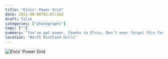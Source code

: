 ```yaml
---
title: "Elvis' Power Grid"
date: 2021-08-08T02:07:35Z
draft: false
categories: ["photographs"]
tags: [""]
summary: "You've got power, thanks to Elvis. Don't ever forget this fact. "
location: "North Richland Hills"
---
```


![Elvis' Power Grid](/img/photo/elvisPower.jpg)
